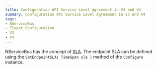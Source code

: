 ```yaml
---
title: Configuration API Service Level Agreement in V3 and V4
summary: Configuration API Service Level Agreement in V3 and V4
tags:
- NServiceBus
- Fluent Configuration
- V3
- V4
---
```


NServiceBus has the concept of [SLA](/servicepulse/monitoring-nservicebus-endpoints#service-level-agreement-sla-). The endpoint SLA can be defined using the `SetEndpointSLA( TimeSpan sla )` method  of the `Configure` instance.